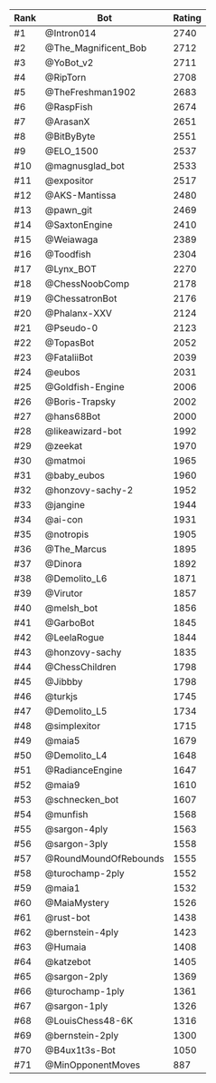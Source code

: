 Rank|Bot|Rating
---|---|---
#1|@Intron014|2740
#2|@The_Magnificent_Bob|2712
#3|@YoBot_v2|2711
#4|@RipTorn|2708
#5|@TheFreshman1902|2683
#6|@RaspFish|2674
#7|@ArasanX|2651
#8|@BitByByte|2551
#9|@ELO_1500|2537
#10|@magnusglad_bot|2533
#11|@expositor|2517
#12|@AKS-Mantissa|2480
#13|@pawn_git|2469
#14|@SaxtonEngine|2410
#15|@Weiawaga|2389
#16|@Toodfish|2304
#17|@Lynx_BOT|2270
#18|@ChessNoobComp|2178
#19|@ChessatronBot|2176
#20|@Phalanx-XXV|2124
#21|@Pseudo-0|2123
#22|@TopasBot|2052
#23|@FataliiBot|2039
#24|@eubos|2031
#25|@Goldfish-Engine|2006
#26|@Boris-Trapsky|2002
#27|@hans68Bot|2000
#28|@likeawizard-bot|1992
#29|@zeekat|1970
#30|@matmoi|1965
#31|@baby_eubos|1960
#32|@honzovy-sachy-2|1952
#33|@jangine|1944
#34|@ai-con|1931
#35|@notropis|1905
#36|@The_Marcus|1895
#37|@Dinora|1892
#38|@Demolito_L6|1871
#39|@Virutor|1857
#40|@melsh_bot|1856
#41|@GarboBot|1845
#42|@LeelaRogue|1844
#43|@honzovy-sachy|1835
#44|@ChessChildren|1798
#45|@Jibbby|1798
#46|@turkjs|1745
#47|@Demolito_L5|1734
#48|@simplexitor|1715
#49|@maia5|1679
#50|@Demolito_L4|1648
#51|@RadianceEngine|1647
#52|@maia9|1610
#53|@schnecken_bot|1607
#54|@munfish|1568
#55|@sargon-4ply|1563
#56|@sargon-3ply|1558
#57|@RoundMoundOfRebounds|1555
#58|@turochamp-2ply|1552
#59|@maia1|1532
#60|@MaiaMystery|1526
#61|@rust-bot|1438
#62|@bernstein-4ply|1423
#63|@Humaia|1408
#64|@katzebot|1405
#65|@sargon-2ply|1369
#66|@turochamp-1ply|1361
#67|@sargon-1ply|1326
#68|@LouisChess48-6K|1316
#69|@bernstein-2ply|1300
#70|@B4ux1t3s-Bot|1050
#71|@MinOpponentMoves|887
